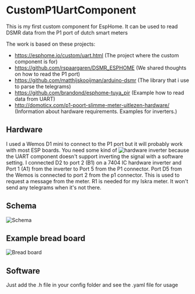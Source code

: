 # CustomP1UartComponent

This is my first custom component for EspHome. It can be used to read DSMR data from the P1 port of dutch smart meters

The work is based on these projects:
- https://esphome.io/custom/uart.html (The project where the custom component is for)
- https://github.com/rspaargaren/DSMR_ESPHOME (We shared thoughts on how to read the P1 port)
- https://github.com/matthijskooijman/arduino-dsmr (The library that i use to parse the telegrams)
- https://github.com/brandond/esphome-tuya_pir (Example how to read data from UART)
- http://domoticx.com/p1-poort-slimme-meter-uitlezen-hardware/ (Information about hardware requirements. Examples for inverters.)

## Hardware

I used a Wemos D1 mini to connect to the P1 port but it will probably work with most ESP boards. You need some kind of ![hardware inverter](https://en.wikipedia.org/wiki/Inverter_(logic_gate)) because the UART component doesn't support inverting the signal with a software setting.
I connected D2 to port 2 (B1) on a 7404 IC hardware inverter and Port 1 (A1) from the inverter to Port 5 from the P1 connector.
Port D5 from the Wemos is connected to port 2 from the p1 connector. This is used to request a message from the meter.
R1 is needed for my Iskra meter. It won't send any telegrams when it's not there.

## Schema
![Schema](https://raw.githubusercontent.com/nldroid/CustomP1UartComponent/master/docs/p1_meter_schema.png)

## Example bread board
![Bread board](https://raw.githubusercontent.com/nldroid/CustomP1UartComponent/master/docs/breadboard.jpg)

## Software

Just add the .h file in your config folder and see the .yaml file for usage
